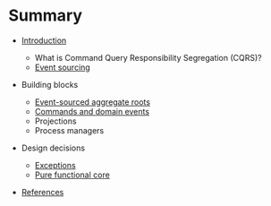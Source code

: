 # Summary

* [Introduction](README.md)
    * What is Command Query Responsibility Segregation (CQRS)?
    * [Event sourcing](architecture/event-sourcing.md)

* Building blocks
    * [Event-sourced aggregate roots](building-blocks/event-sourced-aggregate-roots.md)
    * [Commands and domain events](building-blocks/commands-and-domain-events.md)
    * Projections
    * Process managers

* Design decisions
  * [Exceptions](design-decisions/exceptions.md)
  * [Pure functional core](design-decisions/pure-functional-core.md)

* [References](REFERENCES.md)
